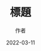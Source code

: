 ---
title: '標題'
thumbnail: ''
author: '作者'
date: '2022-03-11'
content: '<p>12ww3&nbsp;</p>
<img src="https://raw.githubusercontent.com/Yhuang4881/cms-content-stage/main/content/resources/images/1647038179129-2048-1536-6.%E6%AD%A3%E6%83%A0%E9%A3%9F%E5%93%81.JPG" alt="1647038179129-2048-1536-6.正惠食品" style="height: auto;width: auto"/>
<p>aaa</p>
'
---